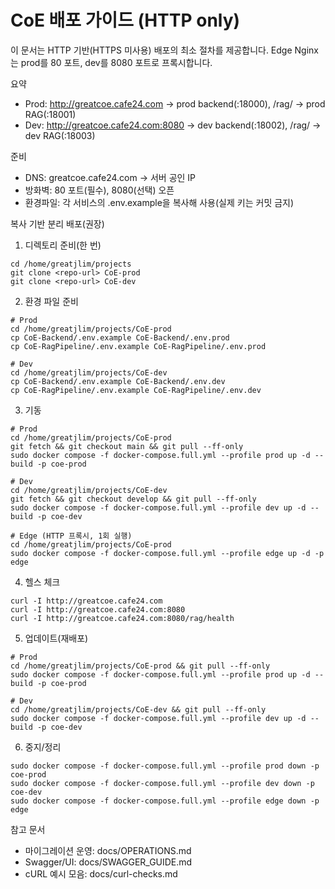 # CoE 배포 가이드 (HTTP only)

이 문서는 HTTP 기반(HTTPS 미사용) 배포의 최소 절차를 제공합니다. Edge Nginx는 prod를 80 포트, dev를 8080 포트로 프록시합니다.

요약
- Prod: http://greatcoe.cafe24.com → prod backend(:18000), /rag/ → prod RAG(:18001)
- Dev: http://greatcoe.cafe24.com:8080 → dev backend(:18002), /rag/ → dev RAG(:18003)

준비
- DNS: greatcoe.cafe24.com → 서버 공인 IP
- 방화벽: 80 포트(필수), 8080(선택) 오픈
- 환경파일: 각 서비스의 .env.example을 복사해 사용(실제 키는 커밋 금지)

복사 기반 분리 배포(권장)
1) 디렉토리 준비(한 번)
```
cd /home/greatjlim/projects
git clone <repo-url> CoE-prod
git clone <repo-url> CoE-dev
```
2) 환경 파일 준비
```
# Prod
cd /home/greatjlim/projects/CoE-prod
cp CoE-Backend/.env.example CoE-Backend/.env.prod
cp CoE-RagPipeline/.env.example CoE-RagPipeline/.env.prod

# Dev
cd /home/greatjlim/projects/CoE-dev
cp CoE-Backend/.env.example CoE-Backend/.env.dev
cp CoE-RagPipeline/.env.example CoE-RagPipeline/.env.dev
```
3) 기동
```
# Prod
cd /home/greatjlim/projects/CoE-prod
git fetch && git checkout main && git pull --ff-only
sudo docker compose -f docker-compose.full.yml --profile prod up -d --build -p coe-prod

# Dev
cd /home/greatjlim/projects/CoE-dev
git fetch && git checkout develop && git pull --ff-only
sudo docker compose -f docker-compose.full.yml --profile dev up -d --build -p coe-dev

# Edge (HTTP 프록시, 1회 실행)
cd /home/greatjlim/projects/CoE-prod
sudo docker compose -f docker-compose.full.yml --profile edge up -d -p edge
```
4) 헬스 체크
```
curl -I http://greatcoe.cafe24.com
curl -I http://greatcoe.cafe24.com:8080
curl -I http://greatcoe.cafe24.com:8080/rag/health
```
5) 업데이트(재배포)
```
# Prod
cd /home/greatjlim/projects/CoE-prod && git pull --ff-only
sudo docker compose -f docker-compose.full.yml --profile prod up -d --build -p coe-prod

# Dev
cd /home/greatjlim/projects/CoE-dev && git pull --ff-only
sudo docker compose -f docker-compose.full.yml --profile dev up -d --build -p coe-dev
```
6) 중지/정리
```
sudo docker compose -f docker-compose.full.yml --profile prod down -p coe-prod
sudo docker compose -f docker-compose.full.yml --profile dev down -p coe-dev
sudo docker compose -f docker-compose.full.yml --profile edge down -p edge
```

참고 문서
- 마이그레이션 운영: docs/OPERATIONS.md
- Swagger/UI: docs/SWAGGER_GUIDE.md
- cURL 예시 모음: docs/curl-checks.md
